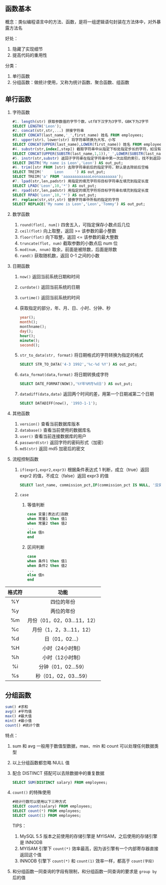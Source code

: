 
## 函数基本

概念：类似编程语言中的方法、函数，是将一组逻辑语句封装在方法体中，对外暴露方法名

好处：

1. 隐藏了实现细节
2. 提高代码的重用性

分类：

1. 单行函数
2. 分组函数：做统计使用，又称为统计函数、聚合函数、组函数

## 单行函数

1. 字符函数

   ```sql
   #1. length(str) 获取参数值的字节个数，utf8下汉字为3字节，GBK下为2字节
   SELECT LENGTH('Leon');
   #2. concat(str,str,...) 拼接字符串
   SELECT CONCAT(last_name,'_',first_name) 姓名 FROM employees;
   #3. upper(str)、lower(str) 将字符串转换为大写、小写
   SELECT CONCAT(UPPER(last_name),LOWER(first_name)) 姓名 FROM employees;
   #4. substr(str,index[,step]) 截取字符串中从指定下标处指定步长的字符，如没有指定步长，则默认截取到末尾
   SELECT CONCAT(UPPER(SUBSTR(last_name,1,1)),'_',LOWER(SUBSTR(last_name,2))) 姓 FROM employees;
   #5. instr(str,substr) 返回子字符串在指定字符串中第一次出现的索引，找不到返回0
   SELECT INSTR('My name is Leon','Leon') AS out_put;
   #6. trim([str FROM ]str) 去除字符串前后的指定字符，默认是去除前后空格
   SELECT TREIM('     Leon     ') AS out_put;
   SELECT TREIM('a' FROM 'aaaaaaaaaaaaLeonaaaaaaaa');
   #7. lpad(str,len,padstr) 用指定的填充字符将目标字符串左填充到指定长度
   SELECT LPAD('Leon',10,'*') AS out_put;
   #8. rpad(str,len,padstr) 用指定的填充字符将目标字符串右填充到指定长度
   SELECT RPAD('Leon',10,'*') AS out_put;
   #9. replace(str,str,str) 替换字符串中所有的指定的字符
   SELECT REPLACE('My name is Leon','Leon','Tommy') AS out_put;

   ```

2. 数学函数

   1. `round(flot[, num])`  四舍五入，可指定保存小数点后几位
   2. `ceil(flot)` 向上取整，返回 >= 该参数的最小整数
   3. `floor(flot)` 向下取整，返回 <= 该参数的最大整数
   4. `truncate(flot, num)` 截取参数的小数点后 num 位
   5. `mod(num, nnum)` 取余，前面是被除数，后面是除数
   6. `rand()` 获取随机数，返回 0-1 之间的小数

3. 日期函数

   1. `now()` 返回当前系统日期和时间

   2. `curdate()` 返回当前系统的日期

   3. `curtime()` 返回当前系统的时间

   4. 获取指定的部分，年、月、日、小时、分钟、秒

      ```sql
      year();
      month();
      monthname();
      day();
      hour();
      minute();
      second();
      ```

   5. `str_to_data(str, format)` 将日期格式的字符转换为指定的格式

       ```sql
      SELECT STR_TO_DATA('4-3 1992','%c-%d %Y') AS out_put;
      ```

   6. `data_format(data,format)` 将日期转换成字符

       ```sql
       SELECT DATE_FORMAT(NOW(),'%Y年%M月%d日') AS out_put;
       ```

   7. `datadiff(data,data)` 返回两个时间的差，用第一个日期减第二个日期

       ```sql
       SELECT DATADIFF(now(), '1993-1-1');
       ```

4. 其他函数

   1. `version()` 查看当前数据库版本
   2. `database()` 查看当前使用的数据库名
   3. `user()` 查看当前连接数据库的用户
   4. `password(str)` 返回字符的密码形式（加密）
   5. `md5(str)` 返回 md5 加密后的密文

5. 流程控制函数

   1. `if(expr1,expr2,expr3)` 根据条件表达式 1 判断，成立（true）返回 expr2 的值，不成立（false）返回 expr3 的值

      ```sql
      SELECT last_name, commission_pct,IF(commission_pct IS NULL, '没奖金', '有奖金') 备注 FROM employees;
      ```

   2. `case`

      1. 等值判断

         ```sql
         case 变量|表达式|函数
         when 常量1 then 值1
         when 常量2 then 值2
         ...
         else 值n
         end
         ```

      2. 区间判断

         ```sql
         case
         when 条件1 then 值1
         when 条件2 then 值2
         ...
         else 值n
         end
         ```

| 格式符 |           功能            |
| :----: | :-----------------------: |
|   %Y   |        四位的年份         |
|   %y   |        两位的年份         |
|   %m   | 月份（01，02，03…11，12） |
|   %c   |  月份（1，2，3…11，12）   |
|   %d   |       日（01，02…）       |
|   %H   |     小时（24小时制）      |
|   %h   |     小时（12小时制）      |
|   %i   |     分钟（01，02…59）     |
|   %s   |    秒（01，02，03…59）    |

## 分组函数

```sql
sum() #求和
avg() #平均值
max() #最大值
min() #最小值
count() #统计个数
```

 特点：

1. sum 和 avg 一般用于数值型数据，max、min 和 count 可以处理任何数据类型

2. 以上分组函数都忽略 NULL 值

3. 配合 DISTINCT 搭配可以去除数据中的重复数据

   ```sql
   SELECT SUM(DISTINCT salary) FROM employees;
   ```

4. `count()` 的特殊使用

   ```sql
   #统计行数可以使用以下三种方式
   SELECT count(salary) FROM employees;
   SELECT count(*) FROM employees;
   SELECT count(1) FROM employees;
   ```

   TIPS：

   1. MySQL 5.5 版本之前使用的存储引擎是 MYISAM，之后使用的存储引擎是 INNODB
   2. MYISAM 引擎下 `count(*)` 效率最高，因为该引擎有一个内部寄存器直接返回这个值
   3. INNODB 引擎下 `count(*)` 和 `count(1)` 效率一样，都高于 `count(字段)`

5. 和分组函数一同查询的字段有限制，和分组函数一同查询的要求是 `group by` 后的值
